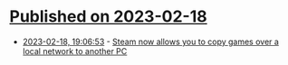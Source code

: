 # [Published on 2023-02-18](index.md)

* [2023-02-18, 19:06:53](https://news.ycombinator.com/item?id=34849967) - [Steam now allows you to copy games over a local network to another PC](https://twitter.com/OnDeck/status/1626693524489121793)
